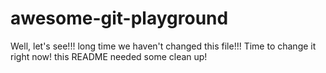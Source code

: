 # awesome-git-playground

Well, let's see!!! long time we haven't changed this file!!! Time to change it right now! this README needed some clean up!
